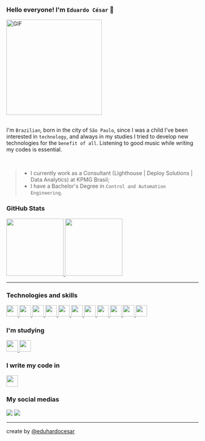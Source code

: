 ### Hello everyone! I'm `Eduardo César` 👋

<div><img height="250" alt="GIF" src="https://i.pinimg.com/originals/e4/26/70/e426702edf874b181aced1e2fa5c6cde.gif" /></div>

<br>

I'm `Brazilian`, born in the city of `São Paulo`, since I was a child I've been interested in `technology`, and always in my studies I tried to develop new technologies for the `benefit of all`. Listening to good music while writing my codes is essential.

<br>

> - I currently work as a Consultant (Lighthouse | Deploy Solutions | Data Analytics) at KPMG Brasil;
> - I have a Bachelor's Degree in `Control and Automation Engineering`.

### GitHub Stats

<div>
  <a href="https://github.com/eduhardocesar">
    <img height="150em" src="https://github-readme-stats.vercel.app/api?username=eduhardocesar&show_icons=true&theme=city_lights&include_all_commits=true&count_private=true"/>
    <img height="150em" src="https://github-readme-stats.vercel.app/api/top-langs/?username=eduhardocesar&layout=compact&langs_count=7&theme=city_lights"/>
  </a>
</div>

***

### Technologies and skills

<div>
  <a href="https://github.com/eduhardocesar">
    <img height="30" src="https://img.shields.io/badge/Python-14354C?style=for-the-badge&logo=python&logoColor=white"/>
    <img height="30" src="https://img.shields.io/badge/Jupyter-F37626.svg?&style=for-the-badge&logo=Jupyter&logoColor=white"/>
    <img height="30" src="https://img.shields.io/badge/Selenium-43B02A?style=for-the-badge&logo=Selenium&logoColor=white"/>
    <img height="30" src="https://img.shields.io/badge/PowerBI-F2C811?style=for-the-badge&logo=Power%20BI&logoColor=white"/>
    <img height="30" src="https://img.shields.io/badge/Postman-FF6C37?style=for-the-badge&logo=Postman&logoColor=white"/>
    <img height="30" src="https://img.shields.io/badge/Xampp-F37623?style=for-the-badge&logo=xampp&logoColor=white"/>
    <img height="30" src="https://img.shields.io/badge/MySQL-00000F?style=for-the-badge&logo=mysql&logoColor=white"/>
    <img height="30" src="https://img.shields.io/badge/Microsoft_SQL_Server-CC2927?style=for-the-badge&logo=microsoft-sql-server&logoColor=white"/>
    <img height="30" src="https://img.shields.io/badge/PostgreSQL-316192?style=for-the-badge&logo=postgresql&logoColor=white"/>
    <img height="30" src="https://img.shields.io/badge/MongoDB-4EA94B?style=for-the-badge&logo=mongodb&logoColor=white"/>
    <img height="30" src="https://img.shields.io/badge/SQLite-07405E?style=for-the-badge&logo=sqlite&logoColor=white"/>
  </a>
</div>

### I'm studying
<div>
  <a href="https://github.com/eduhardocesar">
    <img height="30" src="https://img.shields.io/badge/R-276DC3?style=for-the-badge&logo=r&logoColor=white"/>
    <img height="30" src="https://img.shields.io/badge/Julia-9558B2?style=for-the-badge&logo=julia&logoColor=white"/>
  </a>
</div>

### I write my code in

<div>
  <a href="https://github.com/eduhardocesar">
    <img height="30" src="https://img.shields.io/badge/Visual_Studio_Code-0078D4?style=for-the-badge&logo=visual%20studio%20code&logoColor=white"/>
  </a>
</div>

### My social medias 
  
<div> 
  <a href = "mailto:eduardocesar92@gmail.com"><img src="https://img.shields.io/badge/-Gmail-%23333?style=for-the-badge&logo=gmail&logoColor=white" target="_blank"></a>
  <a href="https://www.linkedin.com/in/eduhardocesar" target="_blank"><img src="https://img.shields.io/badge/-LinkedIn-%230077B5?style=for-the-badge&logo=linkedin&logoColor=white" target="_blank"></a></div>

***
create by [@eduhardocesar](https://github.com/eduhardocesar/)
